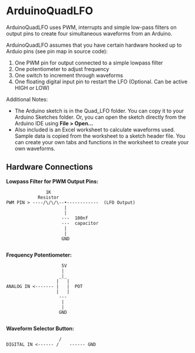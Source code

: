 # ArduinoQuadLFO

ArduinoQuadLFO uses PWM, interrupts and simple low-pass filters on output pins to create four simultaneous waveforms from an Arduino.

ArduinoQuadLFO assumes that you have certain hardware hooked up to Arduio pins (see pin map in source code):

1. One PWM pin for output connected to a simple lowpass filter
2. One potentiometer to adjust frequency
3. One switch to increment through waveforms
4. One floating digital input pin to restart the LFO (Optional. Can be active HIGH or LOW)

Additional Notes:

* The Arduino sketch is in the Quad_LFO folder. You can copy it to your Arduino Sketches folder. Or,
you can open the sketch directly from the Arduino IDE using **File > Open...**
* Also included is an Excel worksheet to calculate waveforms used. Sample data is copied from the worksheet to a sketch header file. You can create your own tabs and functions in the worksheet to create your own waveforms.

## Hardware Connections
**Lowpass Filter for PWM Output Pins:**

```
               1K
            Resistor
PWM PIN > ----/\/\/\--•------------  (LFO Output)
                      |
                      |
                     ---  100nf
                     ---  capacitor
                      |
                      |
                     GND


```

**Frequency Potentiometer:**

```
                     5V
                     |
                    _|_
                   |   |
ANALOG IN <------- |   |  POT
                   |   |
                    ---
                     |
                     |
                    GND
                    

```
**Waveform Selector Button:**

```
                    /
DIGITAL IN <------ /    ------ GND
                    

```
